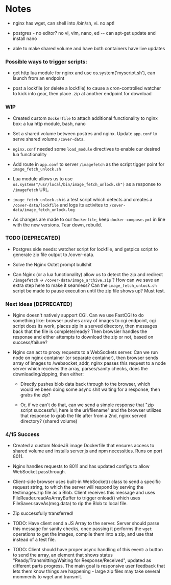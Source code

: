 # Notes

- nginx has wget, can shell into /bin/sh, vi. no apt!

- postgres - no editor? no vi, vim, nano, ed -- can apt-get update and install nano

- able to make shared volume and have both containers have live updates




### Possible ways to trigger scripts:

- get http lua module for nginx and use os.system('myscript.sh'), can launch from an endpoint

- post a lockfile (or delete a lockfile) to cause a cron-controlled watcher to kick into gear, then place .zip at another endpoint for download


### WIP

- Created custom `Dockerfile` to attach additional functionality to nginx box: a lua http module, bash, nano

- Set a shared volume between postres and nginx. Update `app.conf` to serve shared volume `/cover-data`.

- `nginx.conf` needed some `load_module` directives to enable our desired lua functionality

- Add route in `app.conf` to server `/imagefetch` as the script tigger point for `image_fetch_unlock.sh`

- Lua module allows us to use `os.system("/usr/local/bin/image_fetch_unlock.sh")` as a response to `/imagefetch` URL.

- `image_fetch_unlock.sh` is a test script which detects and creates a `/cover-data/lockfile` and logs its activites to `/cover-data/image_fetch_unlock.log`

- As changes are made to our `Dockerfile`, keep `docker-compose.yml` in line with the new versions. Tear down, rebuild.

### TODO \[DEPRECATED]

- Postgres side needs: watcher script for lockfile, and getpics script to generate zip file output to /cover-data.

- Solve the Nginx Octet prompt bullshit

- Can Nginx (or a lua functionality) allow us to detect the zip and redirect `/imagefetch` -> `/cover-data/image_archive.zip` ? How can we save an extra step here to make it seamless? Can the `image_fetch_unlock.sh` script be made to pause execution until the zip file shows up? Must test.


### Next Ideas \[DEPRECATED]

- Nginx doesn't natively support CGI. Can we use FastCGI to do something like: browser pushes array of images to cgi endpoint, cgi script does its work, places zip in a served directory, then messages back that the file is complete/ready? Then browsier handles the response and either attempts to download the zip or not, based on success/failure?

- Nginx can act to proxy requests to a WebSockets server. Can we run node on nginx container (or separate container), then browser sends array of images to /websocket_addr, nginx passes this request to a node server which receives the array, parses/sanity checks, does the downloading/zipping, then either:

  - Directly pushes blob data back through to the browser, which would've been doing some async shit waiting for a response, then grabs the zip?

  - Or, if we can't do that, can we send a simple response that "zip script successful, here is the url/filename" and the browser utilizes that response to grab the file after from a 2nd, nginx served directory? (shared volume)

### 4/15 Success

- Created a custom NodeJS image Dockerfile that ensures access to shared volume and installs server.js and npm necessities. Runs on port 8011.

- Nginx handles requests to 8011 and has updated configs to allow WebSocket passthrough.

- Client-side browser uses built-in WebSocket() class to send a specific request string, to which the server will respond by serving the testimages.zip file as a Blob. Client receives this message and uses FileReader.readAsArrayBuffer to trigger onload() which uses FileSaver.saveAs(msg.data) to rip the Blob to local file.

- Zip successfully transferred!

- TODO: Have client send a JS Array to the server. Server should parse this message for sanity checks, once passing it performs the `wget` operations to get the images, compile them into a zip, and use that instead of a test file.

- TODO: Client should have proper async handling of this event: a button to send the array, an element that shows status "Ready/Transmitting/Waiting for Response/Received", updated as different parts progress. The main goal is responsive user feedback that lets them know things are happening - large zip files may take several momments to wget and transmit.
